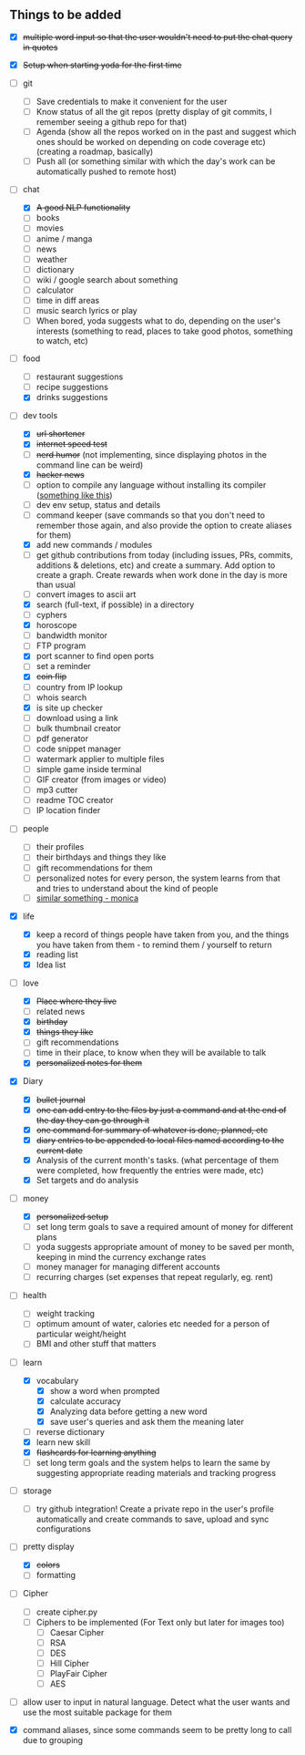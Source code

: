 ## Things to be added

- [x] ~~multiple word input so that the user wouldn't need to put the chat query in quotes~~

- [x] ~~Setup when starting yoda for the first time~~

- [ ] git
  - [ ] Save credentials to make it convenient for the user
  - [ ] Know status of all the git repos (pretty display of git commits, I remember seeing a github repo for that)
  - [ ] Agenda (show all the repos worked on in the past and suggest which ones should be worked on depending on code coverage etc) (creating a roadmap, basically)
  - [ ] Push all (or something similar with which the day's work can be automatically pushed to remote host)

- [ ] chat
  - [x] ~~A good NLP functionality~~
  - [ ] books
  - [ ] movies
  - [ ] anime / manga
  - [ ] news
  - [ ] weather
  - [ ] dictionary
  - [ ] wiki / google search about something
  - [ ] calculator
  - [ ] time in diff areas
  - [ ] music search lyrics or play
  - [ ] When bored, yoda suggests what to do, depending on the user's interests (something to read, places to take good photos, something to watch, etc)  

- [ ] food
  - [ ] restaurant suggestions
  - [ ] recipe suggestions
  - [X] drinks suggestions

- [ ] dev tools
  - [x] ~~url shortener~~
  - [x] ~~internet speed test~~
  - [ ] ~~nerd humor~~ (not implementing, since displaying photos in the command line can be weird)
  - [x] ~~hacker news~~
  - [ ] option to compile any language without installing its compiler ([something like this](https://github.com/imshyam/ComIt))
  - [ ] dev env setup, status and details
  - [ ] command keeper (save commands so that you don't need to remember those again, and also provide the option to create aliases for them)
  - [x] add new commands / modules
  - [ ] get github contributions from today (including issues, PRs, commits, additions & deletions, etc) and create a summary. Add option to create a graph. Create rewards when work done in the day is more than usual
  - [ ] convert images to ascii art
  - [x] search (full-text, if possible) in a directory
  - [ ] cyphers
  - [x] horoscope
  - [ ] bandwidth monitor
  - [ ] FTP program
  - [x] port scanner to find open ports
  - [ ] set a reminder
  - [x] ~~coin flip~~
  - [ ] country from IP lookup
  - [ ] whois search
  - [x] is site up checker
  - [ ] download using a link
  - [ ] bulk thumbnail creator
  - [ ] pdf generator
  - [ ] code snippet manager
  - [ ] watermark applier to multiple files
  - [ ] simple game inside terminal
  - [ ] GIF creator (from images or video)
  - [ ] mp3 cutter
  - [ ] readme TOC creator
  - [ ] IP location finder

- [ ] people
  - [ ] their profiles
  - [ ] their birthdays and things they like
  - [ ] gift recommendations for them
  - [ ] personalized notes for every person, the system learns from that and tries to understand about the kind of people
  - [ ] [similar something - monica](https://monicahq.com/)

- [x] life
  - [x] keep a record of things people have taken from you, and the things you have taken from them - to remind them / yourself to return
  - [x] reading list
  - [x] Idea list

- [ ] love
  - [x] ~~Place where they live~~
  - [ ] related news
  - [x] ~~birthday~~
  - [x] ~~things they like~~
  - [ ] gift recommendations
  - [ ] time in their place, to know when they will be available to talk
  - [x] ~~personalized notes for them~~

- [x] Diary
  - [x] ~~bullet journal~~
  - [x] ~~one can add entry to the files by just a command and at the end of the day they can go through it~~
  - [x] ~~one command for summary of whatever is done, planned, etc~~
  - [x] ~~diary entries to be appended to local files named according to the current date~~
  - [x] Analysis of the current month's tasks. (what percentage of them were completed, how frequently the entries were made, etc)
  - [x] Set targets and do analysis

- [ ] money
  - [x] ~~personalized setup~~
  - [ ] set long term goals to save a required amount of money for different plans
  - [ ] yoda suggests appropriate amount of money to be saved per month, keeping in mind the currency exchange rates
  - [ ] money manager for managing different accounts
  - [ ] recurring charges (set expenses that repeat regularly, eg. rent)

- [ ] health
  - [ ] weight tracking
  - [ ] optimum amount of water, calories etc needed for a person of particular weight/height
  - [ ] BMI and other stuff that matters

- [ ] learn
  - [x] vocabulary
    - [x] show a word when prompted
    - [x] calculate accuracy 
    - [x] Analyzing data before getting a new word
    - [x] save user's queries and ask them the meaning later
  - [ ] reverse dictionary
  - [x] learn new skill
  - [x] ~~flashcards for learning anything~~
  - [ ] set long term goals and the system helps to learn the same by suggesting appropriate reading materials and tracking progress

- [ ] storage
  - [ ] try github integration! Create a private repo in the user's profile automatically and create commands to save, upload and sync configurations

- [ ] pretty display
  - [x] ~~colors~~
  - [ ] formatting
 
- [ ] Cipher
  - [ ] create cipher.py
  - [ ] Ciphers to be implemented (For Text only but later for images too)
    - [ ] Caesar Cipher 
    - [ ] RSA
    - [ ] DES
    - [ ] Hill Cipher
    - [ ] PlayFair Cipher
    - [ ] AES

- [ ] allow user to input in natural language. Detect what the user wants and use the most suitable package for them

- [x] command aliases, since some commands seem to be pretty long to call due to grouping
